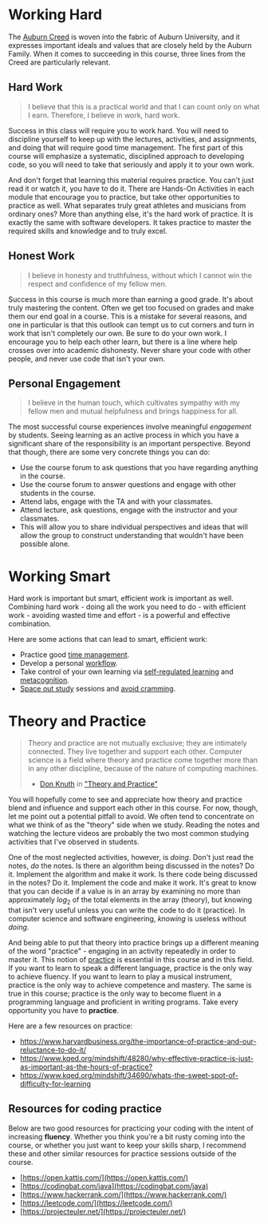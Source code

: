 # Working Hard

The [Auburn Creed](http://www.auburn.edu/main/welcome/creed.php) is woven into
the fabric of Auburn University, and it expresses important ideals and values
that are closely held by the Auburn Family. When it comes to succeeding in this
course, three lines from the Creed are particularly relevant.

## Hard Work

> I believe that this is a practical world and that I can count only on what I
earn. Therefore, I believe in work, hard work. 

Success in this class will require you to work hard. You will need to discipline
yourself to keep up with the lectures, activities, and assignments, and doing
that will require good time management. The first part of this course will
emphasize a systematic, disciplined approach to developing code, so you will
need to take that seriously and apply it to your own work.

And don't forget that learning this material requires practice. You can't just
read it or watch it, you have to do it. There are Hands-On Activities in each
module that encourage you to practice, but take other opportunities to practice
as well. What separates truly great athletes and musicians from ordinary ones?
More than anything else, it's the hard work of practice. It is exactly the same
with software developers. It takes practice to master the required skills and
knowledge and to truly excel.

## Honest Work

> I believe in honesty and truthfulness, without which I cannot win the
respect and confidence of my fellow men. 

Success in this course is much more than earning a good grade. It's about truly
mastering the content. Often we get too focused on grades and make them our end
goal in a course. This is a mistake for several reasons, and one in particular
is that this outlook can tempt us to cut corners and turn in work that isn't
completely our own. Be sure to do your own work. I encourage you to help each
other learn, but there is a line where help crosses over into academic
dishonesty. Never share your code with other people, and never use code that
isn't your own.

## Personal Engagement

> I believe in the human touch, which cultivates sympathy with my fellow men
and mutual helpfulness and brings happiness for all. 

The most successful course experiences involve meaningful *engagement* by
students. Seeing learning as an active process in which you have a significant
share of the responsibility is an important perspective. Beyond that though,
there are some very concrete things you can do:

- Use the course forum to ask questions that you have regarding anything in the
  course.
- Use the course forum to answer questions and engage with other students in the
  course.
- Attend labs, engage with the TA and with your classmates.
- Attend lecture, ask questions, engage with the instructor and your classmates.
- This will allow you to share individual perspectives and ideas that will allow
  the group to construct understanding that wouldn't have been possible alone.


# Working Smart

Hard work is important but smart, efficient work is important as well.
Combining hard work - doing all the work you need to do - with efficient work -
avoiding wasted time and effort - is a powerful and effective combination.

Here are some actions that can lead to smart, efficient work:

- Practice good [time
  management](https://en.wikipedia.org/wiki/Time_management).
- Develop a personal [workflow](https://en.wikipedia.org/wiki/Workflow).
- Take control of your own learning via [self-regulated
  learning](https://en.wikipedia.org/wiki/Self-regulated_learning) and
  [metacognition](https://en.wikipedia.org/wiki/Metacognition).
- [Space out study](https://en.wikipedia.org/wiki/Spacing_effect) sessions and
  [avoid
  cramming](https://www.bbc.com/future/article/20140917-the-worst-way-to-learn).


# Theory and Practice

> Theory and practice are not mutually exclusive; they are intimately connected.
> They live together and support each other. Computer science is a field where
> theory and practice come together more than in any other discipline, because
> of the nature of computing machines.
>
> - [Don Knuth](https://en.wikipedia.org/wiki/Donald_Knuth) in ["Theory and
>   Practice"](https://doi.org/10.1016/0304-3975(91)90295-D) 

You will hopefully come to see and appreciate how theory and practice blend and
influence and support each other in this course. For now, though, let me point
out a potential pitfall to avoid. We often tend to concentrate on what we think
of as the "theory" side when we study. Reading the notes and watching the
lecture videos are probably the two most common studying activities that I've
observed in students. 

One of the most neglected activities, however, is *doing*. Don't just read the
notes, *do* the notes. Is there an algorithm being discussed in the notes? Do
it. Implement the algorithm and make it work. Is there code being discussed in
the notes? Do it. Implement the code and make it work. It's great to know that
you can decide if a value is in an array by examining no more than approximately
*log*<sub>2</sub> of the total elements in the array (theory), but knowing that
isn't very useful unless you can write the code to do it (practice). In computer
science and software engineering, *knowing* is useless without *doing*.

And being able to put that theory into practice brings up a different meaning of
the word "practice" - engaging in an activity repeatedly in order to master it.
This notion of
[practice](https://en.wikipedia.org/wiki/Practice_(learning_method))  is
essential in this course and in this field. If you want to learn to speak a
different language, practice is the only way to achieve fluency. If you want to
learn to play a musical instrument, practice is the only way to achieve
competence and mastery. The same is true in this course; practice is the only
way to become fluent in a programming language and proficient in writing
programs. Take every opportunity you have to **practice**.

Here are a few resources on practice:

- <https://www.harvardbusiness.org/the-importance-of-practice-and-our-reluctance-to-do-it/>
- <https://www.kqed.org/mindshift/48280/why-effective-practice-is-just-as-important-as-the-hours-of-practice?>
- <https://www.kqed.org/mindshift/34690/whats-the-sweet-spot-of-difficulty-for-learning>
  <!-- - https://www.apa.org/education/k12/practice-acquisition -->

## Resources for coding practice

Below are two good resources for practicing your coding with the intent of
increasing **fluency**. Whether you think you're a bit rusty coming into the
course, or whether you just want to keep your skills sharp, I recommend these
and other similar resources for practice sessions outside of the course.

- [https://open.kattis.com/](https://open.kattis.com/)
- [https://codingbat.com/java](https://codingbat.com/java)
- [https://www.hackerrank.com/](https://www.hackerrank.com/)
- [https://leetcode.com/](https://leetcode.com/)
- [https://projecteuler.net/](https://projecteuler.net/)


